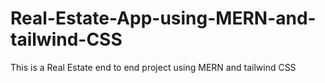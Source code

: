 # Real-Estate-App-using-MERN-and-tailwind-CSS
This is a Real Estate end to end project using MERN and tailwind CSS
